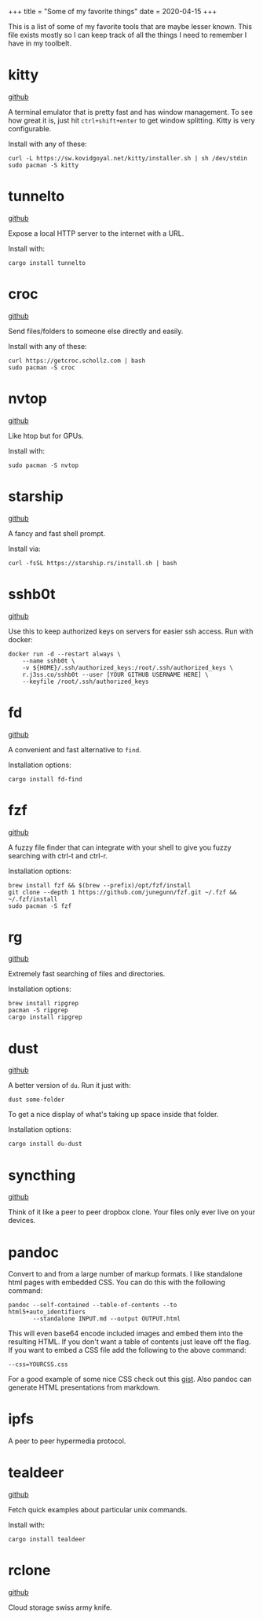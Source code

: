 +++
title = "Some of my favorite things"
date = 2020-04-15
+++

This is a list of some of my favorite tools that are maybe lesser known. This file
exists mostly so I can keep track of all the things I need to remember I have in my
toolbelt.

# kitty

[github](https://github.com/kovidgoyal/kitty)

A terminal emulator that is pretty fast and has window management.
To see how great it is, just hit `ctrl+shift+enter` to get window splitting.
Kitty is very configurable.

Install with any of these:

    curl -L https://sw.kovidgoyal.net/kitty/installer.sh | sh /dev/stdin
    sudo pacman -S kitty

# tunnelto

[github](https://github.com/agrinman/tunnelto)

Expose a local HTTP server to the internet with a URL.

Install with:

    cargo install tunnelto

# croc

[github](https://github.com/schollz/croc)

Send files/folders to someone else directly and easily.

Install with any of these:

    curl https://getcroc.schollz.com | bash
    sudo pacman -S croc

# nvtop

[github](https://github.com/Syllo/nvtop)

Like htop but for GPUs.

Install with:

    sudo pacman -S nvtop

# starship

[github](https://github.com/starship/starship)

A fancy and fast shell prompt.

Install via:

    curl -fsSL https://starship.rs/install.sh | bash

# sshb0t

[github](https://github.com/genuinetools/sshb0t)

Use this to keep authorized keys on servers for easier
ssh access. Run with docker:

```
docker run -d --restart always \
    --name sshb0t \
    -v ${HOME}/.ssh/authorized_keys:/root/.ssh/authorized_keys \
    r.j3ss.co/sshb0t --user [YOUR GITHUB USERNAME HERE] \
    --keyfile /root/.ssh/authorized_keys
```

# fd

[github](https://github.com/sharkdp/fd)

A convenient and fast alternative to `find`.

Installation options:

    cargo install fd-find

# fzf

[github](https://github.com/junegunn/fzf)

A fuzzy file finder that can integrate with your shell to give you fuzzy searching with ctrl-t and ctrl-r.

Installation options:

    brew install fzf && $(brew --prefix)/opt/fzf/install
    git clone --depth 1 https://github.com/junegunn/fzf.git ~/.fzf && ~/.fzf/install
    sudo pacman -S fzf

# rg

[github](https://github.com/BurntSushi/ripgrep)

Extremely fast searching of files and directories.

Installation options:

    brew install ripgrep
    pacman -S ripgrep
    cargo install ripgrep

# dust

[github](https://github.com/bootandy/dust)

A better version of `du`. Run it just with:

    dust some-folder

To get a nice display of what's taking up space inside that folder.

Installation options:

    cargo install du-dust

# syncthing

[github](https://github.com/syncthing/syncthing)

Think of it like a peer to peer dropbox clone. Your files only ever live on
your devices.

# pandoc

Convert to and from a large number of markup formats. I like standalone html pages
with embedded CSS. You can do this with the following command:

    pandoc --self-contained --table-of-contents --to html5+auto_identifiers
           --standalone INPUT.md --output OUTPUT.html

This will even base64 encode included images and embed them into the resulting HTML.
If you don't want a table of contents just leave off the flag. If you want to embed a CSS file add the following to the above
command:

    --css=YOURCSS.css

For a good example of some nice CSS check out this [gist](https://gist.github.com/killercup/5917178). Also pandoc can generate HTML presentations from markdown.

# ipfs

A peer to peer hypermedia protocol.

# tealdeer

[github](https://github.com/dbrgn/tealdeer)

Fetch quick examples about particular unix commands.

Install with:

    cargo install tealdeer

# rclone

[github](https://github.com/rclone/rclone)

Cloud storage swiss army knife.
